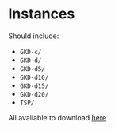 # Instances

Should include:

- `GKD-c/`
- `GKD-d/`
- `GKD-d5/`
- `GKD-d10/`
- `GKD-d15/`
- `GKD-d20/`
- `TSP/`

All available to download [here](https://curtin-my.sharepoint.com/:u:/g/personal/283710c_curtin_edu_au/EaW4T0ErZJBNhWEo0jO2FuABi61Cic2hcDxvShj6O_nBmQ)

